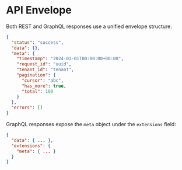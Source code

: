 # API Envelope

Both REST and GraphQL responses use a unified envelope structure.

```json
{
  "status": "success",
  "data": {},
  "meta": {
    "timestamp": "2024-01-01T00:00:00+00:00",
    "request_id": "uuid",
    "tenant_id": "tenant",
    "pagination": {
      "cursor": "abc",
      "has_more": true,
      "total": 100
    }
  },
  "errors": []
}
```

GraphQL responses expose the `meta` object under the `extensions` field:

```json
{
  "data": { ... },
  "extensions": {
    "meta": { ... }
  }
}
```

